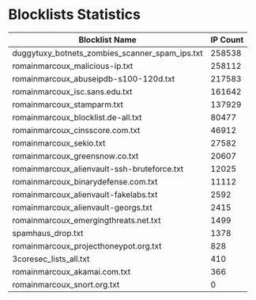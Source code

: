 # Blocklists Statistics
| Blocklist Name | IP Count |
|----|----|
| duggytuxy_botnets_zombies_scanner_spam_ips.txt | 258538 |
| romainmarcoux_malicious-ip.txt | 258112 |
| romainmarcoux_abuseipdb-s100-120d.txt | 217583 |
| romainmarcoux_isc.sans.edu.txt | 161642 |
| romainmarcoux_stamparm.txt | 137929 |
| romainmarcoux_blocklist.de-all.txt | 80477 |
| romainmarcoux_cinsscore.com.txt | 46912 |
| romainmarcoux_sekio.txt | 27582 |
| romainmarcoux_greensnow.co.txt | 20607 |
| romainmarcoux_alienvault-ssh-bruteforce.txt | 12025 |
| romainmarcoux_binarydefense.com.txt | 11112 |
| romainmarcoux_alienvault-fakelabs.txt | 2592 |
| romainmarcoux_alienvault-georgs.txt | 2415 |
| romainmarcoux_emergingthreats.net.txt | 1499 |
| spamhaus_drop.txt | 1378 |
| romainmarcoux_projecthoneypot.org.txt | 828 |
| 3coresec_lists_all.txt | 410 |
| romainmarcoux_akamai.com.txt | 366 |
| romainmarcoux_snort.org.txt | 0 |

